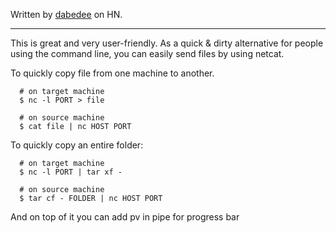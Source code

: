 Written by [dabedee](https://news.ycombinator.com/user?id=dabedee) on HN.

---

This is great and very user-friendly. As a quick & dirty alternative for people using the command line, you can easily send files by using netcat.

To quickly copy file from one machine to another.

```
  # on target machine
  $ nc -l PORT > file

  # on source machine
  $ cat file | nc HOST PORT
```

To quickly copy an entire folder:

```
  # on target machine
  $ nc -l PORT | tar xf -

  # on source machine
  $ tar cf - FOLDER | nc HOST PORT
```

And on top of it you can add pv in pipe for progress bar